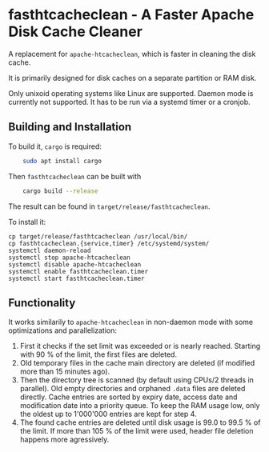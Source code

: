 # fasthtcacheclean - A Faster Apache Disk Cache Cleaner

A replacement for `apache-htcacheclean`, which is faster in cleaning the disk cache.

It is primarily designed for disk caches on a separate partition or RAM disk.

Only unixoid operating systems like Linux are supported. Daemon mode is currently not supported. It has to be run via a systemd timer or a cronjob.

## Building and Installation

To build it, `cargo` is required:

```sh
	sudo apt install cargo
```

Then `fasthtcacheclean` can be built with

```sh
	cargo build --release
```

The result can be found in `target/release/fasthtcacheclean`.

To install it:

```
cp target/release/fasthtcacheclean /usr/local/bin/
cp fasthtcacheclean.{service,timer} /etc/systemd/system/
systemctl daemon-reload
systemctl stop apache-htcacheclean
systemctl disable apache-htcacheclean
systemctl enable fasthtcacheclean.timer
systemctl start fasthtcacheclean.timer
```

## Functionality

It works similarily to  `apache-htcacheclean` in non-daemon mode with some optimizations and parallelization:

1. First it checks if the set limit was exceeded or is nearly reached. Starting with 90 % of the limit, the first files are deleted.
2. Old temporary files in the cache main directory are deleted (if modified more than 15 minutes ago).
3. Then the directory tree is scanned (by default using CPUs/2 threads in parallel).
   Old empty directories and orphaned `.data` files are deleted directly.
   Cache entries are sorted by expiry date, access date and modification date into a priority queue.
   To keep the RAM usage low, only the oldest up to 1'000'000 entries are kept for step 4.
4. The found cache entries are deleted until disk usage is 99.0 to 99.5 % of the limit.
   If more than 105 % of the limit were used, header file deletion happens more agressively.
